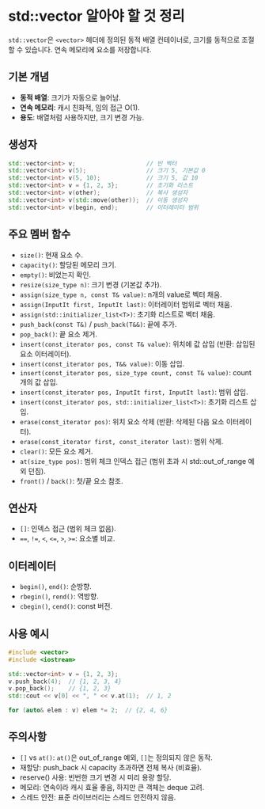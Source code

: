 # std::vector 알아야 할 것 정리

`std::vector`은 `<vector>` 헤더에 정의된 동적 배열 컨테이너로, 크기를 동적으로 조절할 수 있습니다. 연속 메모리에 요소를 저장합니다.

## 기본 개념
- **동적 배열**: 크기가 자동으로 늘어남.
- **연속 메모리**: 캐시 친화적, 임의 접근 O(1).
- **용도**: 배열처럼 사용하지만, 크기 변경 가능.

## 생성자
```cpp
std::vector<int> v;                    // 빈 벡터
std::vector<int> v(5);                 // 크기 5, 기본값 0
std::vector<int> v(5, 10);             // 크기 5, 값 10
std::vector<int> v = {1, 2, 3};        // 초기화 리스트
std::vector<int> v(other);             // 복사 생성자
std::vector<int> v(std::move(other));  // 이동 생성자
std::vector<int> v(begin, end);        // 이터레이터 범위
```

## 주요 멤버 함수
- `size()`: 현재 요소 수.
- `capacity()`: 할당된 메모리 크기.
- `empty()`: 비었는지 확인.
- `resize(size_type n)`: 크기 변경 (기본값 추가).
- `assign(size_type n, const T& value)`: n개의 value로 벡터 채움.
- `assign(InputIt first, InputIt last)`: 이터레이터 범위로 벡터 채움.
- `assign(std::initializer_list<T>)`: 초기화 리스트로 벡터 채움.
- `push_back(const T&)` / `push_back(T&&)`: 끝에 추가.
- `pop_back()`: 끝 요소 제거.
- `insert(const_iterator pos, const T& value)`: 위치에 값 삽입 (반환: 삽입된 요소 이터레이터).
- `insert(const_iterator pos, T&& value)`: 이동 삽입.
- `insert(const_iterator pos, size_type count, const T& value)`: count 개의 값 삽입.
- `insert(const_iterator pos, InputIt first, InputIt last)`: 범위 삽입.
- `insert(const_iterator pos, std::initializer_list<T>)`: 초기화 리스트 삽입.
- `erase(const_iterator pos)`: 위치 요소 삭제 (반환: 삭제된 다음 요소 이터레이터).
- `erase(const_iterator first, const_iterator last)`: 범위 삭제.
- `clear()`: 모든 요소 제거.
- `at(size_type pos)`: 범위 체크 인덱스 접근 (범위 초과 시 std::out_of_range 예외 던짐).
- `front()` / `back()`: 첫/끝 요소 참조.

## 연산자
- `[]`: 인덱스 접근 (범위 체크 없음).
- `==`, `!=`, `<`, `<=`, `>`, `>=`: 요소별 비교.

## 이터레이터
- `begin()`, `end()`: 순방향.
- `rbegin()`, `rend()`: 역방향.
- `cbegin()`, `cend()`: const 버전.

## 사용 예시
```cpp
#include <vector>
#include <iostream>

std::vector<int> v = {1, 2, 3};
v.push_back(4);  // {1, 2, 3, 4}
v.pop_back();    // {1, 2, 3}
std::cout << v[0] << ", " << v.at(1);  // 1, 2

for (auto& elem : v) elem *= 2;  // {2, 4, 6}
```

## 주의사항
- `[]` vs `at()`: `at()`은 out_of_range 예외, `[]`는 정의되지 않은 동작.
- 재할당: push_back 시 capacity 초과하면 전체 복사 (비효율).
- reserve() 사용: 빈번한 크기 변경 시 미리 용량 할당.
- 메모리: 연속이라 캐시 효율 좋음, 하지만 큰 객체는 deque 고려.
- 스레드 안전: 표준 라이브러리는 스레드 안전하지 않음.